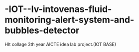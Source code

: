 # -IOT--Iv-intovenas-fluid-monitoring-alert-system-and-bubbles-detector
HIt collage 3th year AICTE idea lab project.(IOT BASE)
